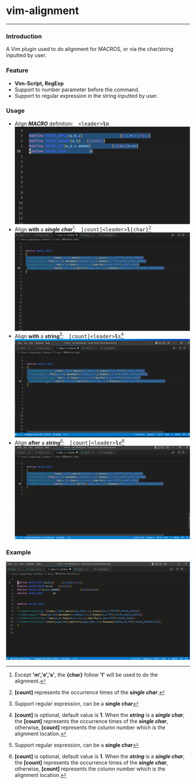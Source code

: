 # vim-alignment
---

### Introduction
A Vim plugin used to do alignment for MACROS, or via the char/string inputted by user.

### Feature
+ **Vim-Script, RegExp**
+ Support to number parameter before the command.
+ Support to regular expression in the string inputted by user.

### Usage
+ Align ***MACRO*** definition:&ensp;&ensp;<kbd>\<leader>**l**m</kbd>
    ![Macro](https://raw.githubusercontent.com/zczsyqxl/my-images/main/imgMacro.gif)
+ Align **with** a ***single char***[^1]:&ensp;&ensp;<kbd>[count]\<leader>**l**{char}</kbd>[^2]  
    ![SC](https://raw.githubusercontent.com/zczsyqxl/my-images/main/imgSC.gif)
+ Align **with** a ***string***[^3]:&ensp;&ensp;<kbd>[count]\<leader>**l**s</kbd>[^4]  
    ![bs](https://raw.githubusercontent.com/zczsyqxl/my-images/main/img/bs.gif)
+ Align **after** a ***string***[^3]:&ensp;&ensp;<kbd>[count]\<leader>**l**e</kbd>[^4]
    ![as](https://raw.githubusercontent.com/zczsyqxl/my-images/main/img/as.gif)

### Example  

![wh](https://raw.githubusercontent.com/zczsyqxl/my-images/main/imgwh.gif)

    
    

[^1]: Except **'m','e','s'**, the **{char}** follow **'l'** will be used to do the alignment.
[^2]: **[count]** represents the occurrence times of the ***single char***.
[^3]: Support regular expression, can be a **single char**
[^4]: **[count]** is optional, default value is **1**. When the ***string*** is a ***single char***, the **[count]** represents the occurrence times of the ***single char***, otherwise, **[count]** represents the column number which is the alignment location.



